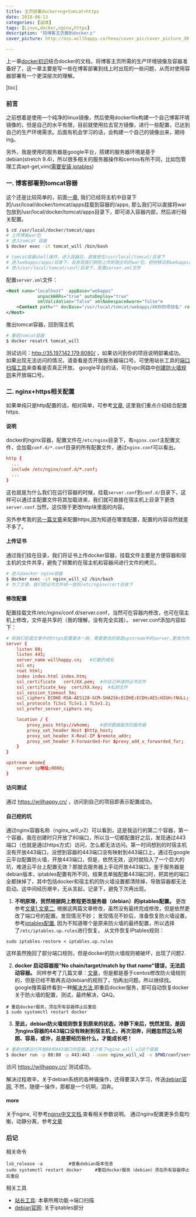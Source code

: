 ```yaml
---
title: 主页部署docker+ng+tomcat+https
date: 2018-06-13
categories: [运维]
tags: [Linux,docker,nginx,https]
description: "将博客主页搬到docker上"
cover_picture: http://oss.willhappy.cn/hexo/cover_pic/cover_picture_30.jpg

---
```


上一章[docker初识][1]结合docker的文档，将博客主页所需的生产环境镜像及容器准备好了，这一章主要是写一些在博客部署到线上时出现的一些问题，从而对使用容器部署有一个更深层次的理解。

<!--more-->

[toc]

### 前言

之前想着是使用一个纯净的linux镜像，然后使用dockerfile构建一个自己博客环境镜像的，但是自己的水平有限，目前就使用拉去官方镜像，进行一些配置，已达到自己的生产环境需求。后面有机会学习的话，会构建一个自己的镜像出来，期待ing。

另外，我是使用的服务器是google平台，搭建的服务器环境是基于debian(stretch 9.4)，所以很多相关的服务器操作和centos有所不同，比如包管理工具apt-get,vim([需要安装][2],[iptables][3])

### 一. 博客部署到tomcat容器

这个还是比较简单的，前面[一章][1], 我们已经将主机中目录下的/usr/lcoal/docker/tomcat/apps挂载到容器的/apps, 那么我们可以直接将war包放到/usr/local/docker/tomcat/apps目录下，即可进入容器内部，然后进行相关配置。

```bash
$ cd /usr/local/docker/tomcat/apps
# 上传博客war包
# 进入tomcat 容器
$ docker exec -it tomcat_will /bin/bash

# tomcat容器shell操作，进入容器后，直接是在/usr/local/tomcat/目录下
# 进入webapps/apps/目录下，会发现我们刚刚上传到宿主机的war包，把他移动到webapps目录下，会自动解压缩
# 进入/usr/local/tomcat/conf/目录下，配置server.xml文件
```

配置`server.xml`文件：

```xml
<Host name="localhost"  appBase="webapps"
            unpackWARs="true" autoDeploy="true"
            xmlValidation="false" xmlNamespaceAware="false">
    <Context path="" docBase="/usr/local/tomcat/webapps/XX你的项目名" reloadable="true" />
</Host>
```

推出tomcat容器，回到宿主机

```bash
# 重启tomcat容器
$ docker resatrt tomcat_will
```

测试访问：<http://35.197.142.179:8080/> ，如果访问到你的项目说明部署成功。
如果出现无法访问的情况，请查看是否开放服务器端口号。可使用站长工具的[端口扫描工具][15]来查看是否真正开放。
google平台的话，可在vpc网路中[创建防火墙规则][4]来开放端口号。

### 二. nginx+https相关配置

如果单纯只是http配置的话，相对简单，可参考[文章][5], 这里我们重点介绍结合配置https.

#### 说明

docker的nginx容器，配置文件在`/etc/nginx`目录下，有`nginx.conf`主配置文件，会加载`conf.d/*.conf`目录的所有配置文件，通过`nginx.conf`可以看出。

```conf
http {
  ...
  include /etc/nginx/conf.d/*.conf;
  ...
}
```

这也就是为什么我们在运行容器的时候，挂载`server.conf`到`conf.d/`目录下，这样可以通过主配置文件将其加载进来，我们就可直接在宿主机上目录下更改`server.conf`.当然，这仅限于更改http块里面的内容。

另外参考我的[另一篇文章][6]来配置https,因为知道在哪里配置，配置的内容自然就差不多了。

#### 上传证书

通过我们挂在目录，我们将证书上传docker容器，挂载文件主要是方便容器和宿主机的文件共享，避免了频繁的在宿主机和容器间进行文件的拷贝。

```bash
# 进入daocker nginx容器
$ docker exec -it nginx_will_v2 /bin/bash
# 为了方便，我们把证书文件统一放到/etc/nginx/cert目录下
```

#### 修改配置

配置挂载文件/etc/nginx/conf.d/server.conf，当然可在容器内修改，也可在宿主机上修改，文件是共享的（我的理解，没有完全实践）。
server.conf添加内容如下：

```conf
# 和我们前面文章中的https配置基本一致，需要更改的就是upstream中的server,更改为你的ip地址，因为容器的隔离技术，再使用localhost可能转发失败（可自己尝试）。
server {
    listen 80;
    listen 443;
    server_name willhappy.cn;   #拦截的域名
    ssl on;
    root html;
    index index.html index.htm;
    ssl_certificate   cert/XX.pem;  #你自己申请的证书文件
    ssl_certificate_key  cert/XX.key;  #私钥文件
    ssl_session_timeout 5m;
    ssl_ciphers ECDHE-RSA-AES128-GCM-SHA256:ECDHE:ECDH:AES:HIGH:!NULL:!aNULL:!MD5:!ADH:!RC4;
    ssl_protocols TLSv1 TLSv1.1 TLSv1.2;
    ssl_prefer_server_ciphers on;

    location / {
        proxy_pass http://whome;    #提供数据服务的服务器
        proxy_set_header Host $http_host;
        proxy_set_header X-Real-IP $remote_addr;
        proxy_set_header X-Forwarded-For $proxy_add_x_forwarded_for;
    }
}

upstream whome{
    server ip地址:8080;
}
```

#### 访问测试

通过 <https://willhappy.cn/> ，访问到自己的项目即表示配置成功。

#### 自己挖的坑

通过nginx容器名称（nginx_will_v2）可以看到，这是我运行的第二个容器，第一个容器，我在创建时只开放了80端口，所以当一切都配置好之后，发现通过443端口（也就是通过https方式）访问，怎么都无法访问。第一时间想到的时宿主机没有开放443端口，没想到容器的443端口没有映射到443端口上，通过在google云平台配置防火墙，开放443端口，但是，依然无效，这时就陷入了一个巨大的坑，难道云平台上配置无效？那就去服务器上手动开放443端口。鉴于服务器是debian版本，iptables配置有所不同，结果去单独配置443端口时，把其他的端口全都抹掉了，其中包括docker和宿主机的防火墙设置都清除掉，导致容器都无法启动。这中间经历艰辛，无从言起，记录下，避免下次再出现。

1. **不明原理，贸然根据网上教程更改服务器（debian）的iptables配置。**
  更改参考[文章1][7],[文章二][8], 根据这两篇文章修改，虽然没有最终完成修改，但是依然更改了端口号的配置。发现情况不妙；
  发现情况不妙后，准备恢复防火墙设置，参考[iptables配置][9], 因为不知道哪个是原来防火墙的最终配置，所以选择了`/etc/iptables.up.rules`进行恢复。
  从文件恢复IPtables规则：

```shell
sudo iptables-restore < iptables.up.rules
```

这样虽然挽回了部分端口规则，但是docker的防火墙规则被破坏，出现了问题2.

2. **docker 启动容器报"No chain/target/match by that name"错误，无法启动容器。**
  同样参考了几篇文章：[文章][10]，但是都是基于centos修改防火墙规则的，但是已经不敢再去动debian的规则了，怕再出问题。所以继续找。
  google搜索最终看到一种[解决方法][11],即重启docker服务，即可自动恢复docker关于防火墙的配置，测试，最终解决，QAQ。
  
```shell
# 重启docker服务，须在所有容器停止后重启
$ sudo systemctl restart docker
```

3. **至此，debian防火墙规则恢复到原来的状态，冷静下来后，恍然发现，是因为nginx容器的443端口没有映射到宿主机上，再次泪奔，问题忽然这么明朗、容易，或许，总是要经历些什么，才能成长吧！**

```bash
# 重新创建运行开放80和443端口的容器，这才有了nginx_will_v2这个容器
$ docker run -p 80:80 -p 443:443 --name nginx_will_v2 -v $PWD/conf/server.conf:/etc/nginx/conf.d/server.conf -v $PWD/www:/www -v
```

访问 <https://willhappy.cn/> 测试成功。

解决过程艰辛，关于debian系统的各种骚操作，还得要深入学习，传送[debian官网][12], 不然，随便一操作，那都是一个坑啊，泪奔。

#### more

关于nginx, 可参考[nginx中文文档][13],查看相关参数说明。
通过nginx配置更多负载均衡，动静分离，参考[文章][14]

### 后记

相关命令

```
lsb_release -a          #查看debian版本信息
sudo systemctl restart docker     #重启docker服务（debian）须在所有容器停止后重启
```

相关工具

- [站长工具][15]: 本章所用功能->端口扫描
- [debian官网][12]: 关于iptables部分

[1]: http://blog.willhappy.cn/2018/06/11/29_2018-06-11_docker%E5%88%9D%E8%AF%86/
[2]: https://blog.csdn.net/weixin_39800144/article/details/79231002
[3]: https://wiki.debian.org/iptables
[4]: https://console.cloud.google.com/networking/firewalls/list?project=beaming-oarlock-197105&tab=INGRESS
[5]: https://blog.csdn.net/mlc1218559742/article/details/53117520
[6]: http://blog.willhappy.cn/2018/04/25/21_2018-04-25_%E5%B0%8F%E7%BB%BF%E9%94%81https%E7%9A%84web%E5%AE%B9%E5%99%A8%E9%85%8D%E7%BD%AE/
[7]: https://www.centos.bz/2017/10/debian%E9%85%8D%E7%BD%AEiptables/
[8]: https://my.oschina.net/winHerson/blog/143465
[9]: http://www.codebelief.com/article/2017/08/linux-25-useful-iptables-firewall-rules/
[10]: http://ystyle.top/2015/09/24/centos-7-docker-qi-dong-bao/
[11]: https://support.plesk.com/hc/en-us/articles/115000186754-Docker-container-does-not-start-with-error-No-chain-target-match-by-that-name
[12]: https://www.debian.org/
[13]: http://www.nginx.cn/doc/index.html
[14]: http://www.runoob.com/w3cnote/linux-nginx-tomcat.html
[15]: http://tool.chinaz.com/
